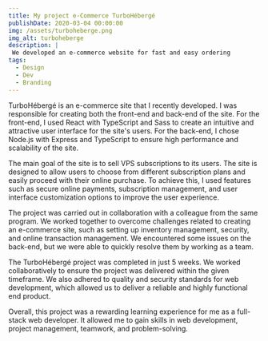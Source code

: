 ```yaml
---
title: My project e-Commerce TurboHébergé
publishDate: 2020-03-04 00:00:00
img: /assets/turboheberge.png
img_alt: turboheberge
description: |
 We developed an e-commerce website for fast and easy ordering
tags:
  - Design
  - Dev
  - Branding
---
```


TurboHébergé is an e-commerce site that I recently developed. I was responsible for creating both the front-end and back-end of the site. For the front-end, I used React with TypeScript and Sass to create an intuitive and attractive user interface for the site's users. For the back-end, I chose Node.js with Express and TypeScript to ensure high performance and scalability of the site.

The main goal of the site is to sell VPS subscriptions to its users. The site is designed to allow users to choose from different subscription plans and easily proceed with their online purchase. To achieve this, I used features such as secure online payments, subscription management, and user interface customization options to improve the user experience.

The project was carried out in collaboration with a colleague from the same program. We worked together to overcome challenges related to creating an e-commerce site, such as setting up inventory management, security, and online transaction management. We encountered some issues on the back-end, but we were able to quickly resolve them by working as a team.

The TurboHébergé project was completed in just 5 weeks. We worked collaboratively to ensure the project was delivered within the given timeframe. We also adhered to quality and security standards for web development, which allowed us to deliver a reliable and highly functional end product.

Overall, this project was a rewarding learning experience for me as a full-stack web developer. It allowed me to gain skills in web development, project management, teamwork, and problem-solving.
